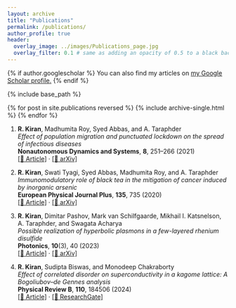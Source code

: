 ```yaml
---
layout: archive
title: "Publications"
permalink: /publications/
author_profile: true
header:
  overlay_image: ../images/Publications_page.jpg
  overlay_filter: 0.1 # same as adding an opacity of 0.5 to a black background
---
```


{% if author.googlescholar %}
  You can also find my articles on <u><a href="{{author.googlescholar}}">my Google Scholar profile</a>.</u>
{% endif %}

{% include base_path %}

{% for post in site.publications reversed %}
  {% include archive-single.html %}
{% endfor %}

1. **R. Kiran**, Madhumita Roy, Syed Abbas, and A. Taraphder  
   _Effect of population migration and punctuated lockdown on the spread of infectious diseases_  
   **Nonautonomous Dynamics and Systems**, **8**, 251–266 (2021)  
   [[📄 Article]](https://www.degruyter.com/document/doi/10.1515/msds-2020-0137/html) · [[🧠 arXiv]](https://arxiv.org/abs/2006.15010)

2. **R. Kiran**, Swati Tyagi, Syed Abbas, Madhumita Roy, and A. Taraphder  
   _Immunomodulatory role of black tea in the mitigation of cancer induced by inorganic arsenic_  
   **European Physical Journal Plus**, **135**, 735 (2020)  
   [[📄 Article]](https://link.springer.com/article/10.1140%2Fepjp%2Fs13360-020-00766-1) · [[🧠 arXiv]](https://arxiv.org/abs/2005.13489)

3. **R. Kiran**, Dimitar Pashov, Mark van Schilfgaarde, Mikhail I. Katsnelson, A. Taraphder, and Swagata Acharya  
   _Possible realization of hyperbolic plasmons in a few-layered rhenium disulfide_  
   **Photonics**, **10**(3), 40 (2023)  
   [[📄 Article]](https://www.mdpi.com/2410-3896/10/3/40) · [[🧠 arXiv]](https://arxiv.org/abs/2301.06521)

4. **R. Kiran**, Sudipta Biswas, and Monodeep Chakraborty  
   _Effect of correlated disorder on superconductivity in a kagome lattice: A Bogoliubov–de Gennes analysis_  
   **Physical Review B**, **110**, 184506 (2024)  
   [[📄 Article]](https://journals.aps.org/prb/abstract/10.1103/PhysRevB.110.184506) · [[🔗 ResearchGate]](https://www.researchgate.net/publication/385637326_Effect_of_correlated_disorder_on_superconductivity_in_a_kagome_lattice_A_Bogoliubov-de_Gennes_analysis)

